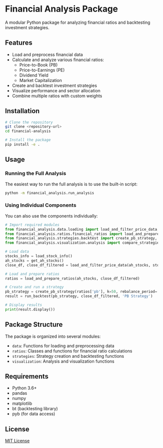 # Financial Analysis Package

A modular Python package for analyzing financial ratios and backtesting investment strategies.

## Features

- Load and preprocess financial data
- Calculate and analyze various financial ratios:
  - Price-to-Book (PB)
  - Price-to-Earnings (PE)
  - Dividend Yield
  - Market Capitalization
- Create and backtest investment strategies
- Visualize performance and sector allocation
- Combine multiple ratios with custom weights

## Installation

```bash
# Clone the repository
git clone <repository-url>
cd financial-analysis

# Install the package
pip install -e .
```

## Usage

### Running the Full Analysis

The easiest way to run the full analysis is to use the built-in script:

```bash
python -m financial_analysis.run_analysis
```

### Using Individual Components

You can also use the components individually:

```python
# Import required modules
from financial_analysis.data.loading import load_and_filter_price_data, load_stock_info, get_ah_stocks
from financial_analysis.ratios.financial_ratios import load_and_prepare_ratios, create_value_composite
from financial_analysis.strategies.backtest import create_pb_strategy, run_backtest
from financial_analysis.visualization.analysis import compare_strategies_performance

# Load data
stocks_info = load_stock_info()
ah_stocks = get_ah_stocks()
close_df, close_df_filtered = load_and_filter_price_data(ah_stocks, stocks_info)

# Load and prepare ratios
ratios = load_and_prepare_ratios(ah_stocks, close_df_filtered)

# Create and run a strategy
pb_strategy = create_pb_strategy(ratios['pb'], k=50, rebalance_period='quarterly')
result = run_backtest(pb_strategy, close_df_filtered, 'PB Strategy')

# Display results
print(result.display())
```

## Package Structure

The package is organized into several modules:

- `data`: Functions for loading and preprocessing data
- `ratios`: Classes and functions for financial ratio calculations
- `strategies`: Strategy creation and backtesting functions
- `visualization`: Analysis and visualization functions

## Requirements

- Python 3.6+
- pandas
- numpy
- matplotlib
- bt (backtesting library)
- pyb (for data access)

## License

[MIT License](LICENSE) 